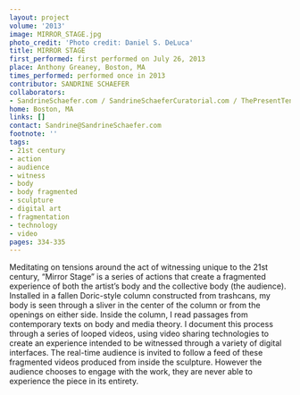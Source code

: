 ```yaml
---
layout: project
volume: '2013'
image: MIRROR_STAGE.jpg
photo_credit: 'Photo credit: Daniel S. DeLuca'
title: MIRROR STAGE
first_performed: first performed on July 26, 2013
place: Anthony Greaney, Boston, MA
times_performed: performed once in 2013
contributor: SANDRINE SCHAEFER
collaborators:
- SandrineSchaefer.com / SandrineSchaeferCuratorial.com / ThePresentTense.org
home: Boston, MA
links: []
contact: Sandrine@SandrineSchaefer.com
footnote: ''
tags:
- 21st century
- action
- audience
- witness
- body
- body fragmented
- sculpture
- digital art
- fragmentation
- technology
- video
pages: 334-335
---
```


Meditating on tensions around the act of witnessing unique to the 21st century, “Mirror Stage” is a series of actions that create a fragmented experience of both the artist’s body and the collective body (the audience). Installed in a fallen Doric-style column constructed from trashcans, my body is seen through a sliver in the center of the column or from the openings on either side. Inside the column, I read passages from contemporary texts on body and media theory. I document this process through a series of looped videos, using video sharing technologies to create an experience intended to be witnessed through a variety of digital interfaces. The real-time audience is invited to follow a feed of these fragmented videos produced from inside the sculpture. However the audience chooses to engage with the work, they are never able to experience the piece in its entirety.
